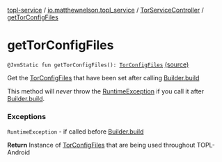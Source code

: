 [topl-service](../../index.md) / [io.matthewnelson.topl_service](../index.md) / [TorServiceController](index.md) / [getTorConfigFiles](./get-tor-config-files.md)

# getTorConfigFiles

`@JvmStatic fun getTorConfigFiles(): `[`TorConfigFiles`](../../..//topl-core-base/io.matthewnelson.topl_core_base/-tor-config-files/index.md) [(source)](https://github.com/05nelsonm/TorOnionProxyLibrary-Android/blob/master/topl-service/src/main/java/io/matthewnelson/topl_service/TorServiceController.kt#L371)

Get the [TorConfigFiles](../../..//topl-core-base/io.matthewnelson.topl_core_base/-tor-config-files/index.md) that have been set after calling [Builder.build](-builder/build.md)

This method will *never* throw the [RuntimeException](https://kotlinlang.org/api/latest/jvm/stdlib/kotlin/-runtime-exception/index.html) if you call it after
[Builder.build](-builder/build.md).

### Exceptions

`RuntimeException` - if called before [Builder.build](-builder/build.md)

**Return**
Instance of [TorConfigFiles](../../..//topl-core-base/io.matthewnelson.topl_core_base/-tor-config-files/index.md) that are being used throughout TOPL-Android

